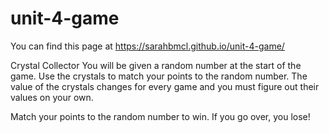 # unit-4-game

You can find this page at https://sarahbmcl.github.io/unit-4-game/

Crystal Collector
You will be given a random number at the start of the game. Use the crystals to match your points to the random number. The value of the crystals changes for every game and you must figure out their values on your own.

Match your points to the random number to win. If you go over, you lose!
